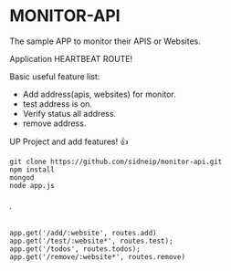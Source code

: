 # MONITOR-API 

The sample APP to monitor their APIS or Websites.

Application HEARTBEAT ROUTE!

Basic useful feature list:

 * Add address(apis, websites) for monitor.
 * test address is on.
 * Verify status all address.
 * remove address.

UP Project and add features! :+1:

```
git clone https://github.com/sidneip/monitor-api.git
npm install
mongod
node app.js
```

###### .
```
app.get('/add/:website', routes.add)
app.get('/test/:website*', routes.test);
app.get('/todos', routes.todos);
app.get('/remove/:website*', routes.remove)
```
